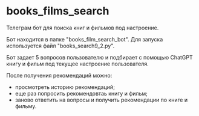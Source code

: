 # books_films_search
Телеграм бот для поиска книг и фильмов под настроение.

Бот находится в папке "books_film_search_bot". Для запуска используется файл "books_search9_2.py".

Бот задает 5 вопросов пользователю и подбирает с помощью ChatGPT книгу и фильм под текущее настроение пользователя.

После получения рекомендаций можно:
- просмотреть историю рекомендаций;
- еще раз попросить рекомендовтаь книгу и фильм;
- заново ответить на вопросы и получить рекомендации по книге и фильму.

